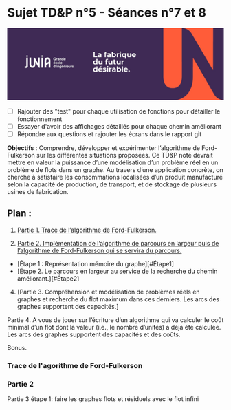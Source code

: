 # Sujet TD&P n°5 - Séances n°7 et 8

![Junia Banner](/documents/images/junia_banner.jpeg "Junia Banner")


- [ ] Rajouter des "test" pour chaque utilisation de fonctions pour détailler le fonctionnement
- [ ] Essayer d'avoir des affichages détaillés pour chaque chemin améliorant
- [ ] Répondre aux questions et rajouter les écrans dans le rapport git

**Objectifs** : Comprendre, développer et expérimenter l’algorithme de Ford-Fulkerson sur les différentes situations proposées. Ce TD&P noté devrait mettre en valeur la puissance d’une modélisation d’un problème réel en un problème de flots dans un graphe. Au travers d’une application concrète, on cherche à satisfaire les consommations localisées d’un produit manufacturé selon la capacité de production, de transport, et de stockage de plusieurs usines de fabrication.



## Plan :

1. [Partie 1. Trace de l’algorithme de Ford-Fulkerson.](#tracedel'agorithmedeFord-Fulkerson)

2. [Partie 2. Implémentation de l’algorithme de parcours en largeur puis de l’algorithme de Ford-Fulkerson qui se servira du parcours.](#partie2)
  - [Étape 1 : Représentation mémoire du graphe][#Étape1]
  - [Étape 2. Le parcours en largeur au service de la recherche du chemin améliorant.][#Étape2]
4. [Partie 3. Compréhension et modélisation de problèmes réels en graphes et recherche du flot maximum dans ces derniers. Les arcs des graphes supportent des capacités.]

Partie 4. A vous de jouer sur l’écriture d’un algorithme qui va calculer le coût minimal d’un flot dont la valeur (i.e., le nombre d’unités) a déjà été calculée. Les arcs des graphes supportent des capacités et des coûts.

Bonus.


### Trace de l'agorithme de Ford-Fulkerson

### Partie 2

Partie 3 étape 1: faire les graphes flots et résiduels avec le flot infini
